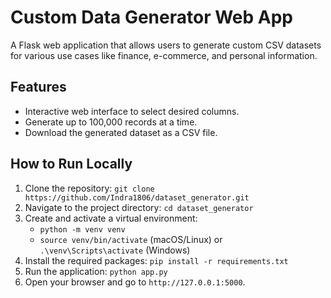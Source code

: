 # Custom Data Generator Web App

A Flask web application that allows users to generate custom CSV datasets for various use cases like finance, e-commerce, and personal information.

## Features
- Interactive web interface to select desired columns.
- Generate up to 100,000 records at a time.
- Download the generated dataset as a CSV file.

## How to Run Locally
1. Clone the repository: `git clone https://github.com/Indra1806/dataset_generator.git`
2. Navigate to the project directory: `cd dataset_generator`
3. Create and activate a virtual environment:
   - `python -m venv venv`
   - `source venv/bin/activate` (macOS/Linux) or `.\venv\Scripts\activate` (Windows)
4. Install the required packages: `pip install -r requirements.txt`
5. Run the application: `python app.py`
6. Open your browser and go to `http://127.0.0.1:5000`.